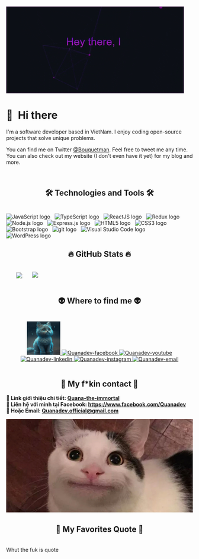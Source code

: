 ![Hey there, I'm Quana. I'm a software developer, a maker and infosec enthusiast. Check out my work](https://github.com/Quan061002/Quan061002/raw/main/1.gif)

<!-- [![Twitter Followers](https://img.shields.io/twitter/follow/sudo_overflow?color=0E7FC0&logo=twitter&style=for-the-badge&label=Twitter)](https://twitter.com/Chan35846860) &nbsp;
[![GitHub followers](https://img.shields.io/github/followers/QuanaXD?logo=GitHub&style=for-the-badge)](https://github.com/QuanaXD) &nbsp; 
[![GitHub Stars](https://img.shields.io/github/stars/QuanaXD?logo=github&style=for-the-badge)](https://github.com/QuanaXD) &nbsp; 
[![GitHub Sponsors](https://img.shields.io/github/sponsors/QuanaXD?color=BF4B8A&logo=githubsponsors&style=for-the-badge&label=Sponsor%20on%20Github)](https://github.com/sponsors/QuanaXD) -->

# 👋 &nbsp;Hi there

I'm a software developer based in VietNam. 
I enjoy coding open-source projects that solve unique problems. 
<!-- I love combining my hobbies like 3D printing, coding and building various projects with Itellij and Xampp. 
Slightly obsessed with Home Automation and Home Labs.  -->
You can find me on Twitter [@Bouquetman](https://twitter.com/Bouquetman). 
Feel free to tweet me any time. 
You can also check out my website (I don't even have it yet) for my blog and more.

&nbsp;

<h2 align="center">🛠 Technologies and Tools 🛠</h2>
<br>
<!-- https://simpleicons.org/ -->
<span><img src="https://img.shields.io/badge/JavaScript-282C34?logo=javascript&logoColor=F7DF1E" alt="JavaScript logo" title="JavaScript" height="25" /></span>
&nbsp;
<span><img src="https://img.shields.io/badge/TypeScript-282C34?logo=typescript&logoColor=3178C6" alt="TypeScript logo" title="TypeScript" height="25" /></span>
&nbsp;
<span><img src="https://img.shields.io/badge/ReactJS-282C34?logo=react&logoColor=61DAFB" alt="ReactJS logo" title="ReactJS" height="25" /></span>
&nbsp;
<span><img src="https://img.shields.io/badge/Redux-282C34?logo=redux&logoColor=764ABC" alt="Redux logo" title="Redux" height="25" /></span>
&nbsp;
<!-- <span><img src="https://img.shields.io/badge/Vue.js-282C34?logo=vue.js&logoColor=4FC08D" alt="Vue.js logo" title="Vue.js" height="25" /></span>
&nbsp;
<span><img src="https://img.shields.io/badge/Nuxt.js-282C34?logo=nuxt.js&logoColor=4FC08D" alt="Nuxt.js logo" title="Nuxt.js" height="25" /></span>
&nbsp; -->
<span><img src="https://img.shields.io/badge/Node.js-282C34?logo=node.js&logoColor=00F200" alt="Node.js logo" title="Node.js" height="25" /></span>
&nbsp;
<span><img src="https://img.shields.io/badge/Express-282C34?logo=express&logoColor=FFFFFF" alt="Express.js logo" title="Express.js" height="25" /></span>
&nbsp;
<!-- <span><img src="https://img.shields.io/badge/MongoDB-282C34?logo=mongodb&logoColor=47A248" alt="MongoDB logo" title="MongoDB" height="25" /></span>
&nbsp;
<span><img src="https://img.shields.io/badge/Tailwind%20CSS-282C34?logo=tailwind-css&logoColor=38B2AC" alt="TailwindCSS logo" title="TailwindCSS" height="25" /></span>
&nbsp;
<span><img src="https://img.shields.io/badge/Three.js-282C34?logo=three.js&logoColor=FFFFFF" alt="Three.js logo" title="Three.js" height="25" /></span>
&nbsp; -->
<span><img src="https://img.shields.io/badge/HTML5-282C34?logo=html5&logoColor=E34F26" alt="HTML5 logo" title="HTML5" height="25" /></span>
&nbsp;
<span><img src="https://img.shields.io/badge/CSS3-282C34?logo=css3&logoColor=1572B6" alt="CSS3 logo" title="CSS3" height="25" /></span>
&nbsp;
<!-- <span><img src="https://img.shields.io/badge/Sass-282C34?logo=sass&logoColor=CC6699" alt="SASS logo" title="SASS" height="25" /></span>
&nbsp; -->
<span><img src="https://img.shields.io/badge/Bootstrap-282C34?logo=bootstrap&logoColor=7952B3" alt="Bootstrap logo" title="Bootstrap" height="25" /></span>
&nbsp;
<!-- <span><img src="https://img.shields.io/badge/ESLint-282C34?logo=eslint&logoColor=4B32C3" alt="ESLint logo" title="ESLint" height="25" /></span>
&nbsp; -->
<span><img src="https://img.shields.io/badge/git-282C34?logo=git&logoColor=F05032" alt="git logo" title="git" height="25" /></span>
&nbsp;
<span><img src="https://img.shields.io/badge/VS%20Code-282C34?logo=visual-studio-code&logoColor=007ACC" alt="Visual Studio Code logo" title="Visual Studio Code" height="25" /></span>
&nbsp;
<!-- <span><img src="https://img.shields.io/badge/Firebase-282C34?logo=firebase&logoColor=FFCA28" alt="Firebase logo" title="Firebase" height="25" /></span>
&nbsp; -->
<span><img src="https://img.shields.io/badge/WordPress-282C34?logo=wordPress&logoColor=21759B" alt="WordPress logo" title="WordPress" height="25" /></span>
&nbsp;

<br>
<h2 align="center">🔥 GitHub Stats 🔥</h2>
<!-- https://github.com/anuraghazra/github-readme-stats -->
<br>
<div align=center>
  <a href="#" title="Quanadev">
    <img width="315" align="center" src="https://github-readme-stats.vercel.app/api/top-langs/?username=Quan061002&hide=c%23,powershell,Mathematica,Ruby,Objective-C,Objective-C%2b%2b,Cuda&title_color=61dafb&text_color=ffffff&icon_color=61dafb&bg_color=20232a&langs_count=8&layout=compact&border_color=61dafb&hide_border=true" />
  </a>
  <a href="#" title="Quanadev">
    <img align="right" width="434" src="https://github-readme-stats.vercel.app/api?username=Quan061002&show_icons=true&theme=react&border_color=61dafb&hide_border=true" />
  </a>
</div>

<br>
<h2 align="center">👽 Where to find me 👽</h2>
<br>
<!-- https://icons8.com -->
<div align="center">
  <a href="https://Quanadev.com" target="blank">
    <img width="90" height="90" src="images/logo-QuanaDEV-transparent-bg-192x192.jpg" alt="Quanadev-blog" />
  </a>
  <a href="https://facebook.com/Quanadev" target="blank">
    <img src="https://img.icons8.com/bubbles/100/000000/facebook-new.png" alt="Quanadev-facebook" />
  </a>
  <a href="https://www.youtube.com/c/QuanadevOfficial" target="blank">
    <img src="https://img.icons8.com/bubbles/100/000000/youtube-squared.png" alt="Quanadev-youtube" />
  </a>
  <a href="https://www.linkedin.com/in/Quanadev" target="blank">
    <img src="https://img.icons8.com/bubbles/100/000000/linkedin.png" alt="Quanadev-linkedin" />
  </a>
  <a href="https://instagram.com/Quanadev" target="blank">
    <img src="https://img.icons8.com/bubbles/100/000000/instagram.png" alt="Quanadev-instagram" />
  </a>
  <a href="mailto:Quanadev.official@gmail.com" target="top">
    <img src="https://img.icons8.com/bubbles/100/000000/apple-mail.png" alt="Quanadev-email" />
  </a>
</div>

<br>

<h2 align="center">📖 My f*kin contact 📖</h2>
<p>
  <strong>🔗 Link giới thiệu chi tiết: <a href="https://youtu.be/63opfUkPq6k" target="_blank">Quana-the-immortal</a></strong>
  <br>
  <strong>🔗 Liên hệ với mình tại Facebook: <a href="https://www.facebook.com/Quanadev" target="_blank">https://www.facebook.com/Quanadev</a></strong>
  <br>
  <strong>📧 Hoặc Email: <a href="mailto:Quanadev.official@gmail.com" target="_top">Quanadev.official@gmail.com</a></strong>
</p>
<a href="https://youtube.com" target="_blank">
  <img src="images/meme.jpg" width="1200" alt="Quanadev-official" />
</a>

<br>
<h2 align="center">📑 My Favorites Quote 📑</h2>
<br> Whut the fuk is quote
